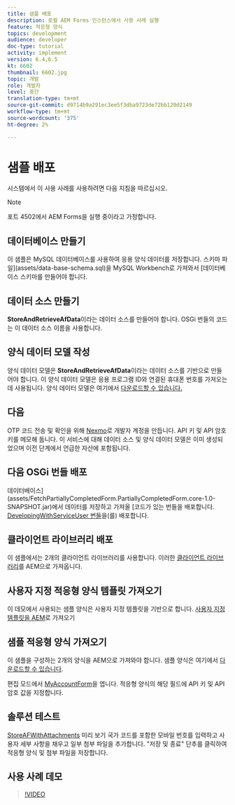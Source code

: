 ```yaml
---
title: 샘플 배포
description: 로컬 AEM Forms 인스턴스에서 사용 사례 실행
feature: 적응형 양식
topics: development
audience: developer
doc-type: tutorial
activity: implement
version: 6.4,6.5
kt: 6602
thumbnail: 6602.jpg
topic: 개발
role: 개발자
level: 중간
translation-type: tm+mt
source-git-commit: d9714b9a291ec3ee5f3dba9723de72bb120d2149
workflow-type: tm+mt
source-wordcount: '375'
ht-degree: 2%

---
```




# 샘플 배포

시스템에서 이 사용 사례를 사용하려면 다음 지침을 따르십시오.

>[!NOTE]
>포트 4502에서 AEM Forms을 실행 중이라고 가정합니다.


## 데이터베이스 만들기

이 샘플은 MySQL 데이터베이스를 사용하여 응용 양식 데이터를 저장합니다. 스키마 파일](assets/data-base-schema.sql)을 MySQL Workbench로 가져와서 [데이터베이스 스키마를 만들어야 합니다.

## 데이터 소스 만들기

**StoreAndRetrieveAfData**&#x200B;이라는 데이터 소스를 만들어야 합니다. OSGi 번들의 코드는 이 데이터 소스 이름을 사용합니다.

## 양식 데이터 모델 작성

양식 데이터 모델은 **StoreAndRetrieveAfData**&#x200B;이라는 데이터 소스를 기반으로 만들어야 합니다. 이 양식 데이터 모델은 응용 프로그램 ID와 연결된 휴대폰 번호를 가져오는 데 사용됩니다. 양식 데이터 모델은 여기에서 [다운로드할 수 있습니다.](assets/2-Factor-Authentication-DataSource-and-FDM.zip)

## 다음

OTP 코드 전송 및 확인을 위해 [Nexmo](https://dashboard.nexmo.com/)로 개발자 계정을 만듭니다. API 키 및 API 암호 키를 메모해 둡니다. 이 서비스에 대해 데이터 소스 및 양식 데이터 모델은 이미 생성되었으며 이전 단계에서 언급한 자산에 포함됩니다.

## 다음 OSGi 번들 배포

데이터베이스](assets/FetchPartiallyCompletedForm.PartiallyCompletedForm.core-1.0-SNAPSHOT.jar)에서 데이터를 저장하고 가져올 [코드가 있는 번들을 배포합니다.
[DevelopingWithServiceUser 번들](https://docs.adobe.com/content/help/en/experience-manager-learn/forms/assets/common-osgi-bundles/DevelopingWithServiceUser.jar)을(를) 배포합니다.

## 클라이언트 라이브러리 배포

이 샘플에서는 2개의 클라이언트 라이브러리를 사용합니다. 이러한 [클라이언트 라이브러리](assets/client-libraries.zip)를 AEM으로 가져옵니다.

## 사용자 지정 적응형 양식 템플릿 가져오기

이 데모에서 사용되는 샘플 양식은 사용자 지정 템플릿을 기반으로 합니다. [사용자 지정 템플릿을 AEM](assets/custom-template-with-page-component.zip)로 가져오기

## 샘플 적응형 양식 가져오기

이 샘플을 구성하는 2개의 양식을 AEM으로 가져와야 합니다. 샘플 양식은 여기에서 [다운로드할 수 있습니다](assets/sample-forms.zip).

편집 모드에서 [MyAccountForm](http://localhost:4502/editor.html/content/forms/af/myaccountform.html)을 엽니다. 적응형 양식의 해당 필드에 API 키 및 API 암호 값을 지정합니다.

## 솔루션 테스트

[StoreAFWithAttachments](http://localhost:4502/content/dam/formsanddocuments/storeafwithattachments/jcr:content?wcmmode=disabled) 미리 보기
국가 코드를 포함한 모바일 번호를 입력하고 사용자 세부 사항을 채우고 일부 첨부 파일을 추가합니다. &quot;저장 및 종료&quot; 단추를 클릭하여 적응형 양식 및 첨부 파일을 저장합니다.


## 사용 사례 데모

>[!VIDEO](https://video.tv.adobe.com/v/327122?quality=9&learn=on)

